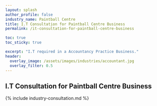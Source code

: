 ```yaml
---
layout: splash 
author_profile: false 
industry_name: Paintball Centre
title: I.T Consultation for Paintball Centre Business
permalink: /it-consultation-for-paintball-centre-business

toc: true
toc_sticky: true

excerpt: "I.T required in a Accountancy Practice Business."
header:
  overlay_image: /assets/images/industries/accountant.jpg
  overlay_filter: 0.5 
---
```


## I.T Consultation for Paintball Centre Business

{% include industry-consultation.md %}

